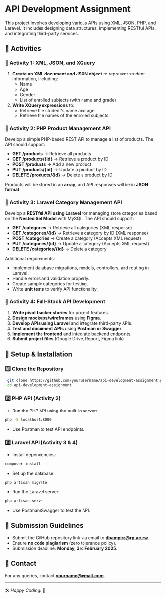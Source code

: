 # API Development Assignment


This project involves developing various APIs using XML, JSON, PHP, and Laravel. It includes designing data structures, implementing RESTful APIs, and integrating third-party services.

## 📂 Activities

### 🔹 Activity 1: XML, JSON, and XQuery
1. **Create an XML document and JSON object** to represent student information, including:
   - Name
   - Age
   - Gender
   - List of enrolled subjects (with name and grade)
2. **Write XQuery expressions** to:
   - Retrieve the student's name and age.
   - Retrieve the names of the enrolled subjects.

### 🔹 Activity 2: PHP Product Management API
Develop a simple PHP-based REST API to manage a list of products. The API should support:
- **GET /products** → Retrieve all products
- **GET /products/{id}** → Retrieve a product by ID
- **POST /products** → Add a new product
- **PUT /products/{id}** → Update a product by ID
- **DELETE /products/{id}** → Delete a product by ID

Products will be stored in an **array**, and API responses will be in **JSON format**.

### 🔹 Activity 3: Laravel Category Management API
Develop a **RESTful API using Laravel** for managing store categories based on the **Nested Set Model** with MySQL. The API should support:
- **GET /categories** → Retrieve all categories (XML response)
- **GET /categories/{id}** → Retrieve a category by ID (XML response)
- **POST /categories** → Create a category (Accepts XML request)
- **PUT /categories/{id}** → Update a category (Accepts XML request)
- **DELETE /categories/{id}** → Delete a category

Additional requirements:
- Implement database migrations, models, controllers, and routing in Laravel.
- Handle errors and validation properly.
- Create sample categories for testing.
- Write **unit tests** to verify API functionality.

### 🔹 Activity 4: Full-Stack API Development
1. **Write pivot tracker stories** for project features.
2. **Design mockups/wireframes** using **Figma**.
3. **Develop APIs using Laravel** and integrate third-party APIs.
4. **Test and document APIs** using **Postman or Swagger**.
5. **Implement the frontend** and integrate backend endpoints.
6. **Submit project files** (Google Drive, Report, Figma link).

## 🚀 Setup & Installation
### **1️⃣ Clone the Repository**
```sh
 git clone https://github.com/yourusername/api-development-assignment.git
 cd api-development-assignment
```

### **2️⃣ PHP API (Activity 2)**
- Run the PHP API using the built-in server:
```sh
php -S localhost:8000
```
- Use Postman to test API endpoints.

### **3️⃣ Laravel API (Activity 3 & 4)**
- Install dependencies:
```sh
composer install
```
- Set up the database:
```sh
php artisan migrate
```
- Run the Laravel server:
```sh
php artisan serve
```
- Use Postman/Swagger to test the API.

## 📜 Submission Guidelines
- Submit the GitHub repository link via email to **dbampire@rp.ac.rw**.
- Ensure **no code plagiarism** (zero tolerance policy).
- Submission deadline: **Monday, 3rd February 2025**.

## 📧 Contact
For any queries, contact **yourname@email.com**.

---
🛠️ *Happy Coding!* 🚀

